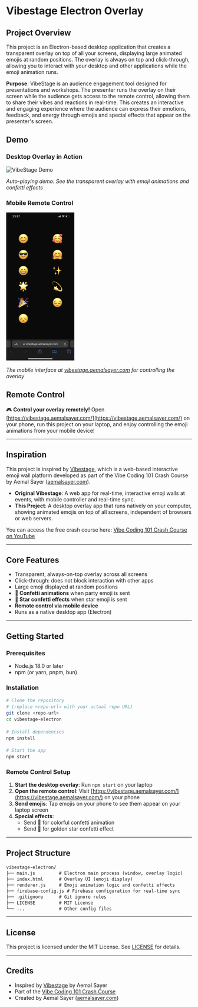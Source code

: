 # Vibestage Electron Overlay

## Project Overview

This project is an Electron-based desktop application that creates a transparent overlay on top of all your screens, displaying large animated emojis at random positions. The overlay is always on top and click-through, allowing you to interact with your desktop and other applications while the emoji animation runs.

**Purpose**: VibeStage is an audience engagement tool designed for presentations and workshops. The presenter runs the overlay on their screen while the audience gets access to the remote control, allowing them to share their vibes and reactions in real-time. This creates an interactive and engaging experience where the audience can express their emotions, feedback, and energy through emojis and special effects that appear on the presenter's screen.

## Demo

### Desktop Overlay in Action
![VibeStage Demo](assets/stage.gif)

*Auto-playing demo: See the transparent overlay with emoji animations and confetti effects*

### Mobile Remote Control
<img src="assets/remote.jpeg" alt="Remote Control Interface" height="400">

*The mobile interface at [vibestage.aemalsayer.com](https://vibestage.aemalsayer.com/) for controlling the overlay*

## Remote Control

🎮 **Control your overlay remotely!** Open [https://vibestage.aemalsayer.com/](https://vibestage.aemalsayer.com/) on your phone, run this project on your laptop, and enjoy controlling the emoji animations from your mobile device!

---

## Inspiration

This project is inspired by [Vibestage](https://github.com/aemal/vibestage), which is a web-based interactive emoji wall platform developed as part of the Vibe Coding 101 Crash Course by Aemal Sayer ([aemalsayer.com](https://aemalsayer.com)).

- **Original Vibestage**: A web app for real-time, interactive emoji walls at events, with mobile controller and real-time sync.
- **This Project**: A desktop overlay app that runs natively on your computer, showing animated emojis on top of all screens, independent of browsers or web servers.

You can access the free crash course here: [Vibe Coding 101 Crash Course on YouTube](https://www.youtube.com/playlist?list=PLWYu7XaUG3XPeekTEk_dJC-T6Q4qPudvj)

---

## Core Features

- Transparent, always-on-top overlay across all screens
- Click-through: does not block interaction with other apps
- Large emoji displayed at random positions
- **🎉 Confetti animations** when party emoji is sent
- **🌟 Star confetti effects** when star emoji is sent
- **Remote control via mobile device**
- Runs as a native desktop app (Electron)

---

## Getting Started

### Prerequisites
- Node.js 18.0 or later
- npm (or yarn, pnpm, bun)

### Installation
```bash
# Clone the repository
# (replace <repo-url> with your actual repo URL)
git clone <repo-url>
cd vibestage-electron

# Install dependencies
npm install

# Start the app
npm start
```

### Remote Control Setup
1. **Start the desktop overlay**: Run `npm start` on your laptop
2. **Open the remote control**: Visit [https://vibestage.aemalsayer.com/](https://vibestage.aemalsayer.com/) on your phone
3. **Send emojis**: Tap emojis on your phone to see them appear on your laptop screen
4. **Special effects**: 
   - Send 🎉 for colorful confetti animation
   - Send 🌟 for golden star confetti effect

---

## Project Structure
```
vibestage-electron/
├── main.js         # Electron main process (window, overlay logic)
├── index.html      # Overlay UI (emoji display)
├── renderer.js     # Emoji animation logic and confetti effects
├── firebase-config.js # Firebase configuration for real-time sync
├── .gitignore      # Git ignore rules
├── LICENSE         # MIT License
└── ...             # Other config files
```

---

## License

This project is licensed under the MIT License. See [LICENSE](./LICENSE) for details.

---

## Credits
- Inspired by [Vibestage](https://github.com/aemal/vibestage) by Aemal Sayer
- Part of the [Vibe Coding 101 Crash Course](https://www.youtube.com/playlist?list=PLWYu7XaUG3XPeekTEk_dJC-T6Q4qPudvj)
- Created by Aemal Sayer ([aemalsayer.com](https://aemalsayer.com)) 